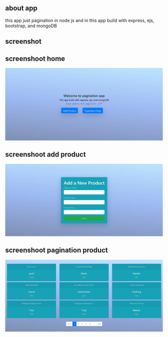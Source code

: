 ## about app
this app just pagination in node js and in this app build with express, ejs, bootstrap, and mongoDB

## screenshot
<h2>screenshoot home</h2>
<img src="Screenshot_1.jpg" alt="screenshoot" />
<br>
<h2>screenshoot add product</h2>
<img src="Screenshot_2.jpg" alt="screenshoot" />
<br>
<h2>screenshoot pagination product</h2>
<img src="Screenshot_3.jpg" alt="screenshoot" />